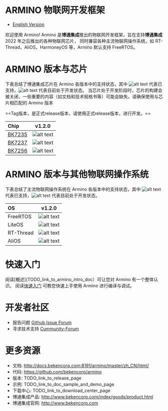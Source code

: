 # ARMINO 物联网开发框架

* [English Version](./README.md)

欢迎使用 Armino!
Armino 是**博通集成**推出的物联网开发框架，旨在支持**博通集成** 2022 年之后推出的各种物联网芯片，
同时兼容各种主流物联网操作系统，如 RT-Thread，AliOS，HarmoneyOS 等，Armino 默认支持 FreeRTOS。

# ARMINO 版本与芯片

下表总结了博通集成芯片在 Armino 各版本中的支持状态，其中 ![alt text][支持] 代表已支持，![alt text][开发中] 代表目前处于开发状态。
当芯片处于开发阶段时，芯片的构建会被关闭，一些重要的内容（如文档和技术规格书等）可能会缺失。请确保使用与芯片相匹配的 Armino 版本

==Tag版本，是正式release版本，请使用正式release版本，进行开发。==

|Chip                                                                                |          v1.2.0         |
|:---------------------------------------------------------------------------------- |:--------------------:   |
|[BK7235](http://docs.bekencorp.com:8191/spec/BK7235/BK7235%C2%A0Datasheet_V0.1.pdf) | ![alt text][开发中]      |
|[BK7237](http://docs.bekencorp.com:8191/spec/BK7237/BK7237%C2%A0Datasheet_V0.3.pdf) | ![alt text][开发中]      |
|[BK7256](http://docs.bekencorp.com:8191/spec/BK7256/BK7256%C2%A0Datasheet_V0.1.pdf) | ![alt text][开发中]      |

[支持]: https://img.shields.io/badge/-supported-green "支持"
[开发中]: https://img.shields.io/badge/-developing-orange "开发中"

# ARMINO 版本与其他物联网操作系统

下表总结了主流物联网操作系统在 Armino 各版本中的支持状态，其中 ![alt text][支持] 代表已支持，![alt text][开发中] 代表目前处于开发状态。

|OS           |         v1.2.0           |
|:----------- |:---------------------: |
|FreeRTOS     | ![alt text][支持]       |
|LiteOS       | ![alt text][支持]      |
|RT-Thread    | ![alt text][开发中]      |
|AliOS        | ![alt text][开发中]      |

[支持]: https://img.shields.io/badge/-supported-green "支持"
[开发中]: https://img.shields.io/badge/-developing-orange "开发中"

# 快速入门

阅读[概述](TODO_link_to_armino_intro_doc）可让您对 Armino 有一个整体认识。 
阅读[快速入门](TODO_link_to_armino_get_started_doc) 可教您快速上手使用 Armino 进行编译与调试。

# 开发者社区

 - 报告问题 [Github Issue Forum](TODO_link_to_armino_github_forum)  
 - 寻求技术支持 [Cummunity-Forum](TODO_link_to_armino_forum)

# 更多资源

 - 文档: http://docs.bekencorp.com:8191/armino/master/zh_CN/html/
 - 代码: https://github.com/bekencorp/armino
 - 版本: TODO_link_to_release_page
 - 示例: TODO_link_to_doc_sample_and_demo_page
 - 下载中心: TODO_link_to_download_center_page
 - 博通集成产品: http://www.bekencorp.com/index/goods/product.html
 - 博通集成官网: http://www.bekencorp.com
